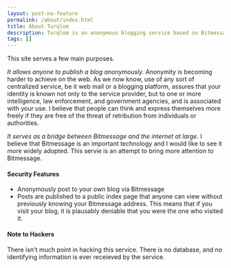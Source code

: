 ```yaml
---
layout: post-no-feature
permalink: /about/index.html
title: About Turqlom
description: Turqlom is an anonymous blogging service based on Bitmessage and Jekyll.
tags: []
---
```


This site serves a few main purposes.

_It allows anyone to publish a blog anonymously._  Anonymity is becoming harder to achieve on the web.  As we now know, use of any sort of centralized service, be it web mail or a blogging platform, assures that your identity is known not only to the service provider, but to one or more intelligence, law enforcement, and government agencies, and is associated with your use.
I believe that people can think and express themselves more freely if they are free of the threat of retribution from individuals or authorities.

_It serves as a bridge between Bitmessage and the internet at large._  I believe that Bitmessage is an important technology and I would like to see it more widely adopted.  This servie is an attempt to bring more attention to Bitmessage.

#### Security Features
* Anonymously post to your own blog via Bitmessage
* Posts are published to a public index page that anyone can view without previously knowing your Bitmessage address.  This means that if you visit your blog, it is plausably deniable that you were the one who visited it.

#### Note to Hackers

There isn't much point in hacking this service.  There is no database, and no identifying information is ever receieved by the service.



